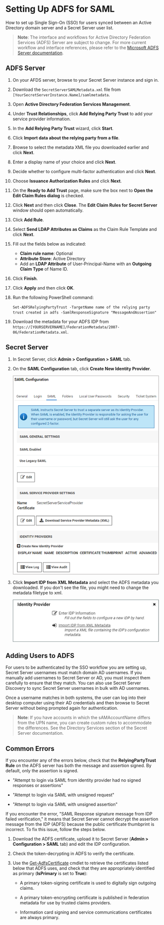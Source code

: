 [title]: # (Setting Up ADFS for SAML)
[tags]: # (directory services,active directory,sAMAccountName,UPN)
[priority]: # (1000)
[display]: # (all)

# Setting Up ADFS for SAML

How to set up Single Sign-On (SSO) for users synced between an Active Directory domain server and a Secret Server user list.

 >**Note**: The interface and workflows for Active Directory Federation Services (ADFS) Server are subject to change. For more current workflow and interface references, please refer to the [Microsoft ADFS Server documentation](https://docs.microsoft.com/en-us/windows-server/identity/active-directory-federation-services).

## ADFS Server

1. On your AFDS server, browse to your Secret Server instance and sign in.

1. Download the `SecretServerSAMLMetadata.xml` file from `[YourSecretServerInstance.Name]/samlmetadata`.

1. Open **Active Directory Federation Services Management**.

1. Under **Trust Relationships**, click **Add Relying Party Trust** to add your service provider information.

1. In the **Add Relying Party Trust** wizard, click **Start**.

1. Click **Import data about the relying party from a file**.

1. Browse to select the metadata XML file you downloaded earlier and click **Next**.

1. Enter a display name of your choice and click **Next**.

1. Decide whether to configure multi-factor authentication and click **Next**.

1. Choose **Issuance Authorization Rules** and click **Next**.

1. On the **Ready to Add Trust** page, make sure the box next to **Open the Edit Claim Rules dialog** is checked.

1. Click **Next** and then click **Close**. The **Edit Claim Rules for Secret Server** window should open automatically.

1. Click **Add Rule**.

1. Select **Send LDAP Attributes as Claims** as the Claim Rule Template and click **Next**.

1. Fill out the fields below as indicated:
   * **Claim rule name**: Optional
   * **Attribute Store**: Active Directory
   * Add an **LDAP Attribute** of User-Principal-Name with an **Outgoing Claim Type** of Name ID.
1. Click **Finish**.
1. Click **Apply** and then click **OK**.

1. Run the following PowerShell command:

   `Set-ADFSRelyingPartyTrust -TargetName name of the relying party trust created in adfs -SamlResponseSignature "MessageAndAssertion"`

1. Download the metadata for your ADFS IDP from `https://[YOURSERVERNAME]/FederationMetadata/2007-06/FederationMetadata.xml`.

## Secret Server

1. In Secret Server, click **Admin \> Configuration \> SAML** tab.

1. On the **SAML Configuration** tab, click **Create New Identity Provider**.

   ![image-adfs-saml1](images/adfs-saml1.png)

1. Click **Import IDP from XML Metadata** and select the ADFS metadata you downloaded. If you don't see the file, you might need to change the metadata filetype to xml.

   ![image-adfs-saml2](images/adfs-saml2.png)

## Adding Users to ADFS

For users to be authenticated by the SSO workflow you are setting up, Secret Server usernames must match domain AD usernames. If you manually add usernames to Secret Server or AD, you must inspect them carefully to ensure that they match. You can also use Secret Server Discovery to sync Secret Server usernames in bulk with AD usernames.

Once a username matches in both systems, the user can log into their desktop computer using their AD credentials and then browse to Secret Server without being prompted again for authentication.

 >**Note**: If you have accounts in which the sAMAccountName differs from the UPN name, you can create custom rules to accommodate the differences. See the Directory Services section of the Secret Server documentation.

## Common Errors

If you encounter any of the errors below, check that the **RelyingPartyTrust Rule** on the ADFS server has both the message and assertion signed. By default, only the assertion is signed.

* "Attempt to login via SAML from identity provider had no signed responses or assertions"

* "Attempt to login via SAML with unsigned request"

* "Attempt to login via SAML with unsigned assertion"

If you encounter the error, "SAML Response signature message from IDP failed verification," it means that Secret Server cannot decrypt the assertion message from the IDP (ADFS) because the public certificate thumbprint is incorrect. To fix this issue, follow the steps below.

1. Download the ADFS certificate, upload it to Secret Server (**Admin \> Configuration \> SAML** tab) and edit the IDP configuration.

1. Check the token-decrypting in ADFS to verify the certificate.

1. Use the [Get-AdfsCertificate](https://docs.microsoft.com/en-us/powershell/module/adfs/get-adfscertificate?view=windowsserver2019-ps&viewFallbackFrom=win10-ps) cmdlet to retrieve the certificates listed below that ADFS uses, and check that they are appropriately identified as primary (**IsPrimary** is set to **True**):

   * A primary token-signing certificate is used to digitally sign outgoing claims.

   * A primary token-encrypting certificate is published in federation metadata for use by trusted claims providers.

   * Information card signing and service communications certificates are always primary.
